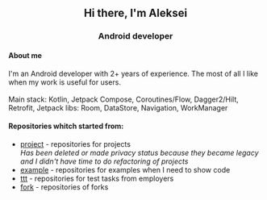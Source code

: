 <h2 align = "center">Hi there, I'm Aleksei</h2>
</hr>
<h3 align = "center">Android developer</h2>

<h4>About me</h4>
<div>I'm an Android developer with 2+ years of experience. The most of all I like when my work is useful for users.</div>
</br>
<div>Main stack: Kotlin, Jetpack Compose, Coroutines/Flow, Dagger2/Hilt, Retrofit, Jetpack libs: Room, DataStore, Navigation, WorkManager</div>

<h4>Repositories whitch started from:</h4>
<ul>
   <li>
    <div><a href="https://github.com/MarDSoul?tab=repositories&q=project&type=&language=&sort=">project</a> - repositories for projects</div>
    <div><i>Has been deleted or made privacy status because they became legacy and I didn't have time to do refactoring of projects</i></div>
  </li>
  <li>
    <div><a href="https://github.com/MarDSoul?tab=repositories&q=example&type=&language=&sort=">example</a> - repositories for examples when I need to show code</div>
  </li>
  <li>
    <div><a href="https://github.com/MarDSoul?tab=repositories&q=ttt&type=&language=&sort=">ttt</a> - repositories for test tasks from employers</div>
  </li>
  <li>
    <div><a href="https://github.com/MarDSoul?tab=repositories&q=fork&type=&language=&sort=">fork</a> - repositories of forks</div>
  </li>
</ul>



<!--
**MarDSoul/MarDSoul** is a ✨ _special_ ✨ repository because its `README.md` (this file) appears on your GitHub profile.

Here are some ideas to get you started:

- 🔭 I’m currently working on ...
- 🌱 I’m currently learning ...
- 👯 I’m looking to collaborate on ...
- 🤔 I’m looking for help with ...
- 💬 Ask me about ...
- 📫 How to reach me: ...
- 😄 Pronouns: ...
- ⚡ Fun fact: ...
-->
